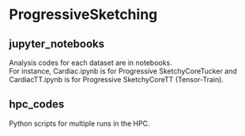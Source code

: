 # ProgressiveSketching

## jupyter_notebooks
Analysis codes for each dataset are in notebooks. <br>
For instance, Cardiac.ipynb is for Progressive SketchyCoreTucker and CardiacTT.ipynb is for Progressive SketchyCoreTT (Tensor-Train).

## hpc_codes
Python scripts for multiple runs in the HPC.

